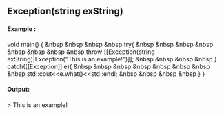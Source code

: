 ## Exception(string exString)
#### Example :
void main() {
&nbsp &nbsp &nbsp &nbsp try{
&nbsp &nbsp &nbsp &nbsp &nbsp &nbsp &nbsp &nbsp throw [[Exception(string exString)|Exception("This is an example!")]];
&nbsp &nbsp &nbsp &nbsp } catch([[Exception]] e){
&nbsp &nbsp &nbsp &nbsp &nbsp &nbsp &nbsp &nbsp std::cout<<e.what()<<std::endl;
&nbsp &nbsp &nbsp &nbsp }
}

#### Output:
\> This is an example!